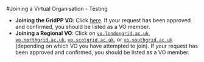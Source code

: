 #Joining a Virtual Organisation - Testing

* **Joining the GridPP VO**: Click
<a href="https://voms.gridpp.ac.uk:8443/voms/gridpp/user/search.action" target="_blank">here</a>.
If your request has been approved and confirmed, you should be listed
as a VO member.
* **Joining a Regional VO**: Click on
<a href="https://voms.gridpp.ac.uk:8443/voms/vo.londongrid.ac.uk/user/search.action" target="_blank">`vo.londongrid.ac.uk`</a>,
<a href="https://voms.gridpp.ac.uk:8443/voms/vo.northgrid.ac.uk/user/search.action" target="_blank">`vo.northgrid.ac.uk`</a>,
<a href="https://voms.gridpp.ac.uk:8443/voms/vo.scotgrid.ac.uk/user/search.action" target="_blank">`vo.scotgrid.ac.uk`</a>,
or
<a href="https://voms.gridpp.ac.uk:8443/voms/vo.southgrid.ac.uk/user/search.action" target="_blank">`vo.southgrid.ac.uk`</a>
(depending on which VO you have attempted to join).
If your request has been approved and confirmed, you should be listed
as a VO member.
